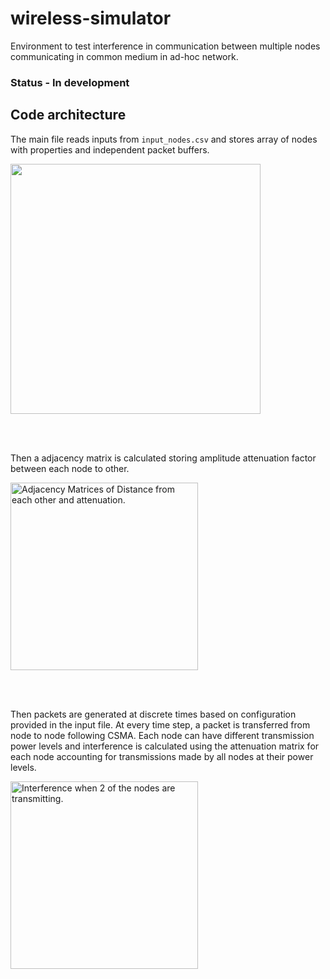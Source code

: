 # wireless-simulator

Environment to test interference in communication between multiple nodes communicating in common medium in ad-hoc network. 

### Status - In development

## Code architecture
The main file reads inputs from ```input_nodes.csv``` and stores array of nodes with properties and independent packet buffers.

<img src="https://github.com/aharnishp/wireless-simulator/assets/69157507/d4962d03-beb8-418e-bf79-74d1182cba80" width="400">

<br><br>

Then a adjacency matrix is calculated storing amplitude attenuation factor between each node to other.

<img src="https://github.com/aharnishp/wireless-simulator/assets/69157507/5cef78c8-5b46-40ca-b5f8-391b177171a7" alt="Adjacency Matrices of Distance from each other and attenuation." height="300">

<br><br>

Then packets are generated at discrete times based on configuration provided in the input file. At every time step, a packet is transferred from node to node following CSMA. Each node can have different transmission power levels and interference is calculated using the attenuation matrix for each node accounting for transmissions made by all nodes at their power levels.

<img src="https://github.com/aharnishp/wireless-simulator/assets/69157507/86859b4b-2c23-4311-8545-cc80c5cdab5f" height="300" alt="Interference when 2 of the nodes are transmitting.">

<br><br>
